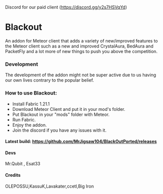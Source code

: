 
Discord for our paid client (https://discord.gg/y2s7HSVqYd)


# Blackout
An addon for Meteor client that adds a variety of new/improved features to the Meteor client
such as a new and improved CrystalAura, BedAura and PacketFly and a lot more of new things to push you above the competition.

### Development
The development of the addon might not be super active due to us having our own lives contrary to the popular belief.

### How to use Blackout:
 - Install Fabric 1.21.1
 - Download Meteor Client and put it in your mod's folder.
 - Put Blackout in your "mods" folder with Meteor.
 - Run Fabric.
 - Enjoy the addon.
 - Join the discord if you have any issues with it.

#### Latest build: https://github.com/MrJigsaw104/BlackOutPorted/releases
#### Devs
Mr.Qubit , Esat33
#### Credits
OLEPOSSU,KassuK,Lavakater,ccetl,Big Iron


